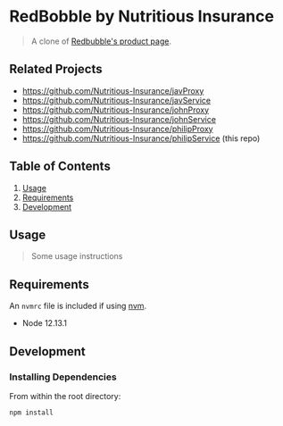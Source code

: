 # RedBobble by Nutritious Insurance

> A clone of [Redbubble's product page](https://www.redbubble.com/people/alishamarie98/works/22224860-sloth?body_color=asphalt&cat_context=all-departments&grid_pos=33&p=t-shirt&print_location=front&rbs=a01f2ac2-5d55-4a5f-8ff3-bc27ab56dc41&ref=shop_grid&searchTerm=sloth&size=medium&style=longsleeve#&gid=1&pid=1).

## Related Projects

  - https://github.com/Nutritious-Insurance/javProxy
  - https://github.com/Nutritious-Insurance/javService
  - https://github.com/Nutritious-Insurance/johnProxy
  - https://github.com/Nutritious-Insurance/johnService
  - https://github.com/Nutritious-Insurance/philipProxy
  - https://github.com/Nutritious-Insurance/philipService (this repo)

## Table of Contents

1. [Usage](#Usage)
1. [Requirements](#requirements)
1. [Development](#development)

## Usage

> Some usage instructions

## Requirements

An `nvmrc` file is included if using [nvm](https://github.com/creationix/nvm).

- Node 12.13.1

## Development

### Installing Dependencies

From within the root directory:

```sh
npm install
```

